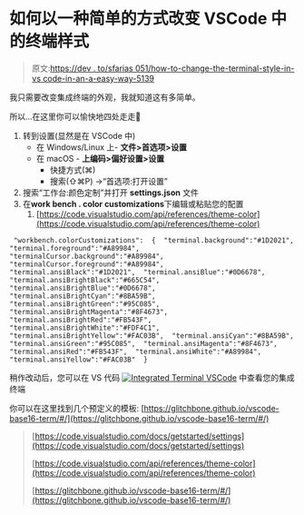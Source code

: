 # 如何以一种简单的方式改变 VSCode 中的终端样式

> 原文:[https://dev . to/sfarias 051/how-to-change-the-terminal-style-in-vs code-in-an-a-easy-way-5139](https://dev.to/sfarias051/how-to-change-the-terminal-style-in-vscode-in-an-easy-way-5139)

我只需要改变集成终端的外观，我就知道这有多简单。

所以…在这里你可以愉快地四处走走🙂

1.  转到设置(显然是在 VSCode 中)
    *   在 Windows/Linux 上- **文件>首选项>设置**
    *   在 macOS - **上编码>偏好设置>设置**
        *   快捷方式(⌘)
        *   搜索(⇧⌘P) →“首选项:打开设置”
2.  搜索“工作台:颜色定制”并打开 **settings.json** 文件
3.  在**work bench . color customizations**下编辑或粘贴您的配置
    1.  [https://code.visualstudio.com/api/references/theme-color](https://code.visualstudio.com/api/references/theme-color)

```
 "workbench.colorCustomizations":  {  "terminal.background":"#1D2021",  "terminal.foreground":"#A89984",  "terminalCursor.background":"#A89984",  "terminalCursor.foreground":"#A89984",  "terminal.ansiBlack":"#1D2021",  "terminal.ansiBlue":"#0D6678",  "terminal.ansiBrightBlack":"#665C54",  "terminal.ansiBrightBlue":"#0D6678",  "terminal.ansiBrightCyan":"#8BA59B",  "terminal.ansiBrightGreen":"#95C085",  "terminal.ansiBrightMagenta":"#8F4673",  "terminal.ansiBrightRed":"#FB543F",  "terminal.ansiBrightWhite":"#FDF4C1",  "terminal.ansiBrightYellow":"#FAC03B",  "terminal.ansiCyan":"#8BA59B",  "terminal.ansiGreen":"#95C085",  "terminal.ansiMagenta":"#8F4673",  "terminal.ansiRed":"#FB543F",  "terminal.ansiWhite":"#A89984",  "terminal.ansiYellow":"#FAC03B"  } 
```

稍作改动后，您可以在 VS 代码
[![Integrated Terminal VSCode](../Images/a85317ba830474e8621522177b2868f8.png)](https://res.cloudinary.com/practicaldev/image/fetch/s--0fxUNxHN--/c_limit%2Cf_auto%2Cfl_progressive%2Cq_auto%2Cw_880/https://paper-attachments.dropbox.com/s_BB4D438C0BD300F9046363852C7E5AEEFC644AC076498F4495212D2CD4CFEFF9_1565661101879_Ex.png) 中查看您的集成终端

你可以在这里找到几个预定义的模板:
[https://glitchbone.github.io/vscode-base16-term/#/](https://glitchbone.github.io/vscode-base16-term/#/)

> [https://code.visualstudio.com/docs/getstarted/settings](https://code.visualstudio.com/docs/getstarted/settings)
> 
> [https://code.visualstudio.com/api/references/theme-color](https://code.visualstudio.com/api/references/theme-color)
> 
> [https://glitchbone.github.io/vscode-base16-term/#/](https://glitchbone.github.io/vscode-base16-term/#/)